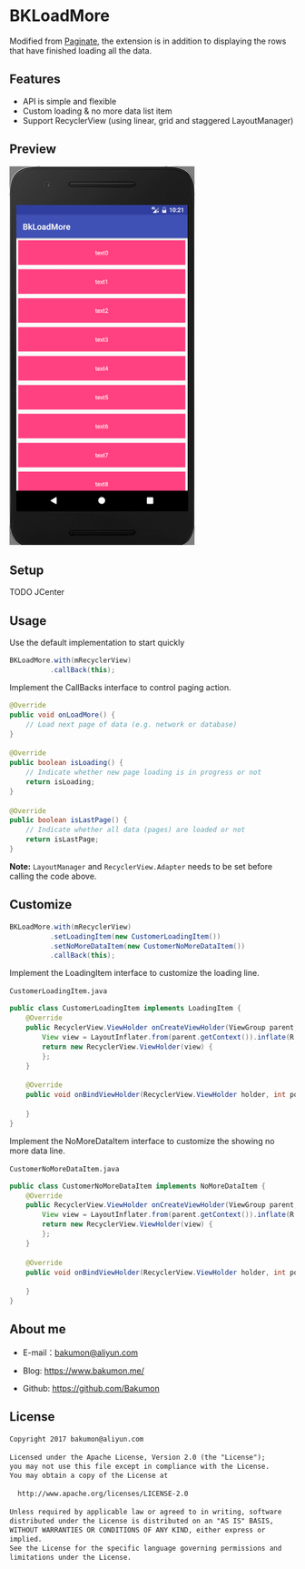 
# BKLoadMore

Modified from [Paginate](https://github.com/MarkoMilos/Paginate), the extension is in addition to displaying the rows that have finished loading all the data.

## Features

- API is simple and flexible
- Custom loading & no more data list item
- Support RecyclerView (using linear, grid and staggered LayoutManager)

## Preview

![BKLoadMore.gif](https://github.com/Bakumon/BkLoadMore/raw/master/art/BKLoadMore.gif)

## Setup

TODO JCenter

## Usage

Use the default implementation to start quickly

```java
BKLoadMore.with(mRecyclerView)
          .callBack(this);
```

Implement the CallBacks interface to control paging action.

```java
@Override
public void onLoadMore() {
    // Load next page of data (e.g. network or database)
}

@Override
public boolean isLoading() {
    // Indicate whether new page loading is in progress or not
    return isLoading;
}

@Override
public boolean isLastPage() {
    // Indicate whether all data (pages) are loaded or not
    return isLastPage;
}

```

**Note:** `LayoutManager` and `RecyclerView.Adapter` needs to be set before calling the code above.

## Customize

```java
BKLoadMore.with(mRecyclerView)
          .setLoadingItem(new CustomerLoadingItem())
          .setNoMoreDataItem(new CustomerNoMoreDataItem())
          .callBack(this);
```

Implement the LoadingItem interface to customize the loading line.

`CustomerLoadingItem.java`

```java
public class CustomerLoadingItem implements LoadingItem {
    @Override
    public RecyclerView.ViewHolder onCreateViewHolder(ViewGroup parent, int viewType) {
        View view = LayoutInflater.from(parent.getContext()).inflate(R.layout.loading_row_customer, parent, false);
        return new RecyclerView.ViewHolder(view) {
        };
    }

    @Override
    public void onBindViewHolder(RecyclerView.ViewHolder holder, int position) {

    }
}
```

Implement the NoMoreDataItem interface to customize the showing no more data line.

`CustomerNoMoreDataItem.java`

```java
public class CustomerNoMoreDataItem implements NoMoreDataItem {
    @Override
    public RecyclerView.ViewHolder onCreateViewHolder(ViewGroup parent, int viewType) {
        View view = LayoutInflater.from(parent.getContext()).inflate(R.layout.no_more_data_row_customer, parent, false);
        return new RecyclerView.ViewHolder(view) {
        };
    }

    @Override
    public void onBindViewHolder(RecyclerView.ViewHolder holder, int position) {

    }
}
```

## About me

- E-mail：bakumon@aliyun.com

- Blog: https://www.bakumon.me/

- Github: https://github.com/Bakumon

## License

```
Copyright 2017 bakumon@aliyun.com

Licensed under the Apache License, Version 2.0 (the "License");
you may not use this file except in compliance with the License.
You may obtain a copy of the License at

  http://www.apache.org/licenses/LICENSE-2.0

Unless required by applicable law or agreed to in writing, software
distributed under the License is distributed on an "AS IS" BASIS,
WITHOUT WARRANTIES OR CONDITIONS OF ANY KIND, either express or implied.
See the License for the specific language governing permissions and
limitations under the License.
```